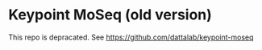 # Keypoint MoSeq (old version)

This repo is depracated. See https://github.com/dattalab/keypoint-moseq
